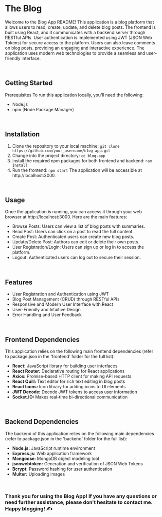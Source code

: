 ﻿# The Blog

Welcome to the Blog App README! This application is a blog platform that allows users to read, create, update, and delete blog posts. The frontend is built using React, and it communicates with a backend server through RESTful APIs. User authentication is implemented using JWT (JSON Web Tokens) for secure access to the platform. Users can also leave comments on blog posts, providing an engaging and interactive experience. The application uses modern web technologies to provide a seamless and user-friendly interface.

<br>

## Getting Started
Prerequisites
To run this application locally, you'll need the following:

* Node.js
* npm (Node Package Manager)

<br>

## Installation
1. Clone the repository to your local machine: `git clone https://github.com/your_username/blog-app.git`
2. Change into the project directory: `cd blog-app`
3. Install the required npm packages for both frontend and backend: `npm install`
4. Run the frontend: `npm start` The application will be accessible at http://localhost:3000.

<br>

## Usage
Once the application is running, you can access it through your web browser at http://localhost:3000. Here are the main features:

* Browse Posts: Users can view a list of blog posts with summaries.
* Read Post: Users can click on a post to read the full content.
* Create Post: Authenticated users can create new blog posts.
* Update/Delete Post: Authors can edit or delete their own posts.
* User Registration/Login: Users can sign up or log in to access the platform.
* Logout: Authenticated users can log out to secure their session.

<br>

## Features
* User Registration and Authentication using JWT
* Blog Post Management (CRUD) through RESTful APIs
* Responsive and Modern User Interface with React
* User-Friendly and Intuitive Design
* Error Handling and User Feedback

<br>

## Frontend Dependencies
This application relies on the following main frontend dependencies (refer to package.json in the 'frontend' folder for the full list):

* <b>React:</b> JavaScript library for building user interfaces
* <b>React Router:</b> Declarative routing for React applications
* <b>Axios:</b> Promise-based HTTP client for making API requests
* <b>React Quill:</b> Text editor for rich text editing in blog posts
* <b>React Icons:</b> Icon library for adding icons to UI elements
* <b>JWT Decode:</b> Decode JWT tokens to access user information
* <b>Socket.IO:</b> Makes real-time bi-directional communication

<br>

## Backend Dependencies
The backend of this application relies on the following main dependencies (refer to package.json in the 'backend' folder for the full list):

* <b>Node.js:</b> JavaScript runtime environment
* <b>Express.js:</b> Web application framework
* <b>Mongoose:</b> MongoDB object modeling tool
* <b>jsonwebtoken:</b> Generation and verification of JSON Web Tokens
* <b>Bcrypt:</b> Password hashing for user authentication
* <b>Multer:</b> Uploading images

<br>

### Thank you for using the Blog App! If you have any questions or need further assistance, please don't hesitate to contact me. Happy blogging! ✍️
